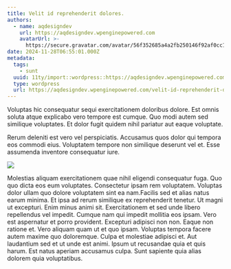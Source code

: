 ```yaml
---
title: Velit id reprehenderit dolores.
authors:
  - name: aqdesigndev
    url: https://aqdesigndev.wpenginepowered.com
    avatarUrl: >-
      https://secure.gravatar.com/avatar/56f352685a4a2fb250146f92af0cc11e?s=96&d=mm&r=g
date: 2024-11-28T06:55:01.000Z
metadata:
  tags:
    - sunt
  uuid: 11ty/import::wordpress::https://aqdesigndev.wpenginepowered.com/?p=22
  type: wordpress
  url: https://aqdesigndev.wpenginepowered.com/velit-id-reprehenderit-dolores/
---
```

Voluptas hic consequatur sequi exercitationem doloribus dolore. Est omnis soluta atque explicabo vero tempore est cumque. Quo modi autem sed similique voluptates. Et dolor fugit quidem nihil pariatur aut eaque voluptate.

Rerum deleniti est vero vel perspiciatis. Accusamus quos dolor qui tempora eos commodi eius. Voluptatem tempore non similique deserunt vel et. Esse assumenda inventore consequatur iure.

![](https://demo-media.alansuspect.dev/wp-content/uploads/2025/02/01033521/wp_dummy_content_generator_44-150x150.jpg)

Molestias aliquam exercitationem quae nihil eligendi consequatur fuga. Quo quo dicta eos eum voluptates. Consectetur ipsam rem voluptatem. Voluptas dolor ullam quo dolore voluptatem sint ea nam.Facilis sed et alias natus earum minima. Et ipsa ad rerum similique ex reprehenderit tenetur. Ut magni ut excepturi. Enim minus animi sit. Exercitationem et sed unde libero repellendus vel impedit. Cumque nam qui impedit mollitia eos ipsam. Vero est aspernatur et porro provident. Excepturi adipisci non non. Eaque non ratione et. Vero aliquam quam ut et quo ipsam. Voluptas tempora facere autem maxime quo doloremque. Culpa et molestiae adipisci et. Aut laudantium sed et ut unde est animi. Ipsum ut recusandae quia et quis harum. Est natus aperiam accusamus culpa. Sunt sapiente quia alias dolorem quia voluptatibus.